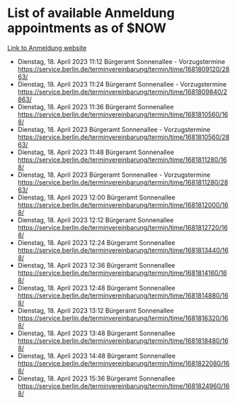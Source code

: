 # List of available Anmeldung appointments as of $NOW
[Link to Anmeldung website](https://service.berlin.de/terminvereinbarung/termin/tag.php?termin=1&anliegen[]=120686&dienstleisterlist=122210,122217,327316,122219,327312,122227,327314,122231,327346,122243,327348,122254,122252,329742,122260,329745,122262,329748,122271,327278,122273,327274,122277,327276,330436,122280,327294,122282,327290,122284,327292,122291,327270,122285,327266,122286,327264,122296,327268,150230,329760,122297,327286,122294,327284,122312,329763,122314,329775,122304,327330,122311,327334,122309,327332,317869,122281,327352,122279,329772,122283,122276,327324,122274,327326,122267,329766,122246,327318,122251,327320,122257,327322,122208,327298,122226,327300&herkunft=http%3A%2F%2Fservice.berlin.de%2Fdienstleistung%2F120686%2F)
- Dienstag, 18. April 2023 11:12 Bürgeramt Sonnenallee - Vorzugstermine https://service.berlin.de/terminvereinbarung/termin/time/1681809120/2863/
- Dienstag, 18. April 2023 11:24 Bürgeramt Sonnenallee - Vorzugstermine https://service.berlin.de/terminvereinbarung/termin/time/1681809840/2863/
- Dienstag, 18. April 2023 11:36 Bürgeramt Sonnenallee https://service.berlin.de/terminvereinbarung/termin/time/1681810560/168/
- Dienstag, 18. April 2023  Bürgeramt Sonnenallee - Vorzugstermine https://service.berlin.de/terminvereinbarung/termin/time/1681810560/2863/
- Dienstag, 18. April 2023 11:48 Bürgeramt Sonnenallee https://service.berlin.de/terminvereinbarung/termin/time/1681811280/168/
- Dienstag, 18. April 2023  Bürgeramt Sonnenallee - Vorzugstermine https://service.berlin.de/terminvereinbarung/termin/time/1681811280/2863/
- Dienstag, 18. April 2023 12:00 Bürgeramt Sonnenallee https://service.berlin.de/terminvereinbarung/termin/time/1681812000/168/
- Dienstag, 18. April 2023 12:12 Bürgeramt Sonnenallee https://service.berlin.de/terminvereinbarung/termin/time/1681812720/168/
- Dienstag, 18. April 2023 12:24 Bürgeramt Sonnenallee https://service.berlin.de/terminvereinbarung/termin/time/1681813440/168/
- Dienstag, 18. April 2023 12:36 Bürgeramt Sonnenallee https://service.berlin.de/terminvereinbarung/termin/time/1681814160/168/
- Dienstag, 18. April 2023 12:48 Bürgeramt Sonnenallee https://service.berlin.de/terminvereinbarung/termin/time/1681814880/168/
- Dienstag, 18. April 2023 13:12 Bürgeramt Sonnenallee https://service.berlin.de/terminvereinbarung/termin/time/1681816320/168/
- Dienstag, 18. April 2023 13:48 Bürgeramt Sonnenallee https://service.berlin.de/terminvereinbarung/termin/time/1681818480/168/
- Dienstag, 18. April 2023 14:48 Bürgeramt Sonnenallee https://service.berlin.de/terminvereinbarung/termin/time/1681822080/168/
- Dienstag, 18. April 2023 15:36 Bürgeramt Sonnenallee https://service.berlin.de/terminvereinbarung/termin/time/1681824960/168/
